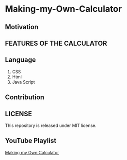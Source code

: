 # Making-my-Own-Calculator #


## Motivation ##









## FEATURES OF THE CALCULATOR ##






## Language ##

1) CSS
2) Html
3) Java Script


## Contribution ##





## LICENSE ##

This repository is released under MIT license.



## YouTube Playlist ##

[Making my Own Calculator](https://www.youtube.com/playlist?list=PL8UgiekZNpwILabb9GNr4tYjmvY_dSjrv)
